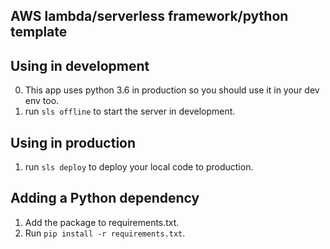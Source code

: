 ## AWS lambda/serverless framework/python template

## Using in development
0. This app uses python 3.6 in production so you should use it in your dev env too.
1. run `sls offline` to start the server in development.

## Using in production
1. run `sls deploy` to deploy your local code to production.

## Adding a Python dependency
1. Add the package to requirements.txt.
2. Run `pip install -r requirements.txt`.
